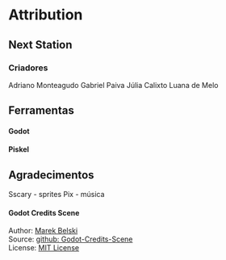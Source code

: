 # Attribution
## Next Station



### Criadores

Adriano Monteagudo
Gabriel Paiva
Júlia Calixto
Luana de Melo



## Ferramentas

#### Godot
#### Piskel

## Agradecimentos

Sscary - sprites
Pix - música


#### Godot Credits Scene

Author: [Marek Belski](https://github.com/Maaack/Godot-Credits-Scene/graphs/contributors)  
Source: [github: Godot-Credits-Scene](https://github.com/Maaack/Godot-Credits-Scene)  
License: [MIT License](LICENSE.txt)  
